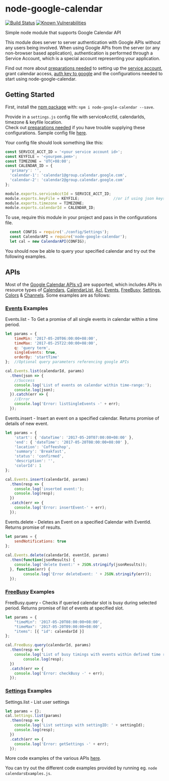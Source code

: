 # node-google-calendar
[![Build Status](https://travis-ci.org/yuhong90/node-google-calendar.svg?branch=master)](https://travis-ci.org/yuhong90/node-google-calendar)
[![Known Vulnerabilities](https://snyk.io/test/github/yuhong90/node-google-calendar/badge.svg)](https://snyk.io/test/github/yuhong90/node-google-calendar)


Simple node module that supports Google Calendar API

This module does server to server authentication with Google APIs without any users being involved. 
When using Google APIs from the server (or any non-browser based application), authentication is performed through a Service Account, which is a special account representing your application.    

Find out more about [preparations needed](https://github.com/yuhong90/node-google-calendar/wiki#preparations-needed) to setting up the [service account](https://github.com/yuhong90/node-google-calendar/wiki#setup-service-accounts), grant calendar access, [auth key to google](https://github.com/yuhong90/node-google-calendar/wiki#providing-key-or-keyfile-for-google-oauth) and the configurations needed to start using node-google-calendar.
   
   

## Getting Started

First, install the [npm package](https://www.npmjs.com/package/node-google-calendar) with: `npm i node-google-calendar --save`.

Provide in a `settings.js` config file with serviceAcctId, calendarIds, timezone & keyfile location.   
Check out [preparations needed](https://github.com/yuhong90/node-google-calendar/wiki#preparations-needed) if you have trouble supplying these configurations. Sample config file [here](https://github.com/yuhong90/node-google-calendar/blob/master/config/Settings.js).   

Your config file should look something like this:
```javascript
const SERVICE_ACCT_ID = '<your service account id>';
const KEYFILE = '<yourpem.pem>';
const TIMEZONE = 'UTC+08:00';
const CALENDAR_ID = {
  'primary': '',
  'calendar-1': 'calendar1@group.calendar.google.com',
  'calendar-2': 'calendar2@group.calendar.google.com'
};

module.exports.serviceAcctId = SERVICE_ACCT_ID;
module.exports.keyFile = KEYFILE;           	//or if using json keys -> module.exports.key = key; 
module.exports.timezone = TIMEZONE;
module.exports.calendarId = CALENDAR_ID;
```

To use, require this module in your project and pass in the configurations file.

```javascript
  const CONFIG = require('./config/Settings');
  const CalendarAPI = require('node-google-calendar');
  let cal = new CalendarAPI(CONFIG);  
```

You should now be able to query your specified calendar and try out the following examples.   


## APIs
Most of the [Google Calendar APIs v3](https://developers.google.com/google-apps/calendar/v3/reference/events) are supported, which includes APIs in resource types of 
[Calendars](https://developers.google.com/google-apps/calendar/v3/reference/calendars),
[CalendarList](https://developers.google.com/google-apps/calendar/v3/reference/calendarList),
[Acl](https://developers.google.com/google-apps/calendar/v3/reference/acl),
[Events](https://developers.google.com/google-apps/calendar/v3/reference/events), 
[FreeBusy](https://developers.google.com/google-apps/calendar/v3/reference/freebusy), 
[Settings](https://developers.google.com/google-apps/calendar/v3/reference/settings),
[Colors](https://developers.google.com/google-apps/calendar/v3/reference/colors) &
[Channels](https://developers.google.com/google-apps/calendar/v3/reference/channels). Some examples are as follows:

### [Events](https://github.com/yuhong90/node-google-calendar/blob/master/src/Events.js) Examples 
Events.list - To Get a promise of all single events in calendar within a time period.
```javascript
let params = {
	timeMin: '2017-05-20T06:00:00+08:00',
	timeMax: '2017-05-25T22:00:00+08:00',
	q: 'query term',
	singleEvents: true,
	orderBy: 'startTime'
}; 	//Optional query parameters referencing google APIs

cal.Events.list(calendarId, params)
  .then(json => {
	//Success
	console.log('List of events on calendar within time-range:');
	console.log(json);
  }).catch(err => {
	//Error
	console.log('Error: listSingleEvents -' + err);
  });
```

Events.insert - Insert an event on a specified calendar. Returns promise of details of new event.
```javascript
let params = {
	'start': { 'dateTime': '2017-05-20T07:00:00+08:00' },
	'end': { 'dateTime': '2017-05-20T08:00:00+08:00' },
	'location': 'Coffeeshop',
	'summary': 'Breakfast',
	'status': 'confirmed',
	'description': '',
	'colorId': 1
};

cal.Events.insert(calendarId, params)
  .then(resp => {
	console.log('inserted event:');
	console.log(resp);
  })
  .catch(err => {
	console.log('Error: insertEvent-' + err);
  });
```

Events.delete - Deletes an Event on a specified Calendar with EventId. Returns promise of results. 
```javascript
let params = {
	sendNotifications: true
};
  
cal.Events.delete(calendarId, eventId, params)
  .then(function(jsonResults) {
	console.log('delete Event:' + JSON.stringify(jsonResults));
  }, function(err) {
        console.log('Error deleteEvent: ' + JSON.stringify(err));
  });
```

### [FreeBusy](https://github.com/yuhong90/node-google-calendar/blob/master/src/FreeBusy.js) Examples 
FreeBusy.query - Checks if queried calendar slot is busy during selected period. Returns promise of list of events at specified slot. 
```javascript
let params = {
	"timeMin": '2017-05-20T08:00:00+08:00',
	"timeMax": '2017-05-20T09:00:00+08:00',
	"items": [{ "id": calendarId }]
};

cal.FreeBusy.query(calendarId, params)
  .then(resp => {
  	console.log('List of busy timings with events within defined time range: ');
        console.log(resp);
  })
  .catch(err => {
	console.log('Error: checkBusy -' + err);
  });
```

### [Settings](https://github.com/yuhong90/node-google-calendar/blob/master/src/Settings.js) Examples
Settings.list - List user settings  
```javascript
let params = {};
cal.Settings.list(params)
  .then(resp => {
  	console.log('List settings with settingID: ' + settingId);
	console.log(resp);
  })
  .catch(err => {
	console.log('Error: getSettings -' + err);
  });
```

More code examples of the various APIs [here](https://github.com/yuhong90/node-google-calendar/tree/master/example).

You can try out the different code examples provided by running eg. `node calendarsExamples.js`.